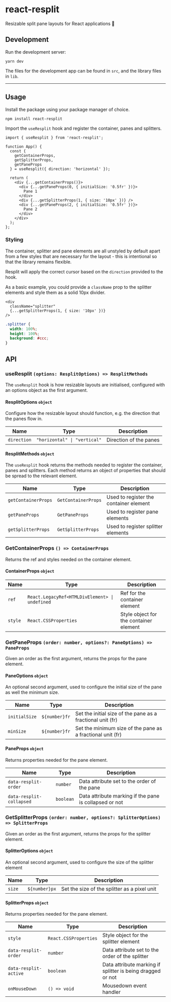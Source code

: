 # react-resplit
Resizable split pane layouts for React applications 🖖

## Development
Run the development server:
```
yarn dev
```

The files for the development app can be found in `src`, and the library files in `lib`.

---

## Usage

Install the package using your package manager of choice.

```
npm install react-resplit
```

Import the `useResplit` hook and register the container, panes and splitters.


```tsx
import { useResplit } from 'react-resplit';

function App() {
  const {
    getContainerProps,
    getSplitterProps,
    getPaneProps
  } = useResplit({ direction: 'horizontal' });

  return (
    <div {...getContainerProps()}>
      <div {...getPaneProps(0, { initialSize: '0.5fr' })}>
        Pane 1
      </div>
      <div {...getSplitterProps(1, { size: '10px' })} />
      <div {...getPaneProps(2, { initialSize: '0.5fr' })}>
        Pane 2
      </div>
    </div>
  );
};
```

### Styling
The container, splitter and pane elements are all unstyled by default apart from a few styles that are necessary for the layout - this is intentional so that the library remains flexible.

Resplit will apply the correct cursor based on the `direction` provided to the hook.

As a basic example, you could provide a `className` prop to the splitter elements and style them as a solid 10px divider.

```tsx
<div
  className="splitter"
  {...getSplitterProps(1, { size: '10px' })}
/>
```

```css
.splitter {
  width: 100%;
  height: 100%;
  background: #ccc;
}
```

## API

### useResplit `(options: ResplitOptions) => ResplitMethods`

The `useResplit` hook is how resizable layouts are initialised, configured with an options object as the first argument.

#### ResplitOptions `object`

Configure how the resizable layout should function, e.g. the direction that the panes flow in.

| Name | Type | Description |
| ---- | ---- | ----------- |
| `direction` | `"horizontal" \| "vertical"` | Direction of the panes |

#### ResplitMethods `object`
The `useResplit` hook returns the methods needed to register the container, panes and splitters. Each method returns an object of properties that should be spread to the relevant element.

| Name | Type | Description |
| ---- | ---- | ----------- |
| `getContainerProps` | `GetContainerProps` | Used to register the container element |
| `getPaneProps` | `GetPaneProps` | Used to register pane elements |
| `getSplitterProps` | `GetSplitterProps` | Used to register splitter elements |

### GetContainerProps `() => ContainerProps`
Returns the ref and styles needed on the container element.

#### ContainerProps `object`

| Name | Type | Description |
| ---- | ---- | ----------- |
| `ref` | `React.LegacyRef<HTMLDivElement> \| undefined` | Ref for the container element |
| `style` | `React.CSSProperties` | Style object for the container element |

### GetPaneProps `(order: number, options?: PaneOptions) => PaneProps`
Given an order as the first argument, returns the props for the pane element.

#### PaneOptions `object`
An optional second argument, used to configure the initial size of the pane as well the minimum size.

| Name | Type | Description |
| ---- | ---- | ----------- |
| `initialSize` | `${number}fr` | Set the initial size of the pane as a fractional unit (fr) |
| `minSize` | `${number}fr` | Set the minimum size of the pane as a fractional unit (fr) |

#### PaneProps `object`
Returns properties needed for the pane element.

| Name | Type | Description |
| ---- | ---- | ----------- |
| `data-resplit-order` | `number` | Data attribute set to the order of the pane |
| `data-resplit-collapsed` | `boolean` | Data attribute marking if the pane is collapsed or not |

### GetSplitterProps `(order: number, options?: SplitterOptions) => SplitterProps`
Given an order as the first argument, returns the props for the splitter element.

#### SplitterOptions `object`
An optional second argument, used to configure the size of the splitter element

| Name | Type | Description |
| ---- | ---- | ----------- |
| `size` | `${number}px` | Set the size of the splitter as a pixel unit |

#### SplitterProps `object`
Returns properties needed for the pane element.

| Name | Type | Description |
| ---- | ---- | ----------- |
| `style` | `React.CSSProperties` | Style object for the splitter element |
| `data-resplit-order` | `number` | Data attribute set to the order of the splitter |
| `data-resplit-active` | `boolean` | Data attribute marking if splitter is being dragged or not |
| `onMouseDown` | `() => void` | Mousedown event handler |
